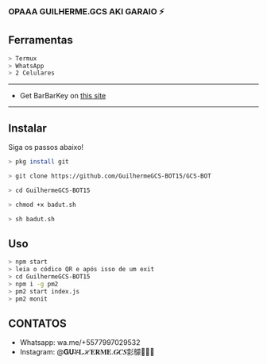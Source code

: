 ### OPAAA GUILHERME.GCS AKI GARAIO ⚡

## Ferramentas

```bash
> Termux
> WhatsApp
> 2 Celulares
```

---


- Get BarBarKey on [this site](https://mhankbarbar.tech)

---

## Instalar
Siga os passos abaixo!

```bash
> pkg install git

> git clone https://github.com/GuilhermeGCS-BOT15/GCS-BOT

> cd GuilhermeGCS-BOT15

> chmod +x badut.sh

> sh badut.sh
```

## Uso

```bash
> npm start
> leia o códico QR e após isso de um exit
> cd GuilhermeGCS-BOT15
> npm i -g pm2
> pm2 start index.js
> pm2 monit
```


## CONTATOS

- Whatsapp: wa.me/+5577997029532
- Instagram: @𝐆𝐔ቾ𝐋ℋ𝐄𝐑𝐌𝐄.𝑮𝑪𝑺㣐䴌🥃🔥🚬
